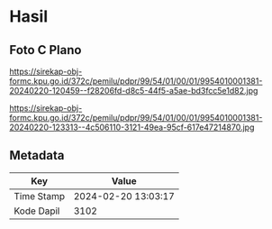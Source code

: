 # Hasil

## Foto C Plano

https://sirekap-obj-formc.kpu.go.id/372c/pemilu/pdpr/99/54/01/00/01/9954010001381-20240220-120459--f28206fd-d8c5-44f5-a5ae-bd3fcc5e1d82.jpg

https://sirekap-obj-formc.kpu.go.id/372c/pemilu/pdpr/99/54/01/00/01/9954010001381-20240220-123313--4c506110-3121-49ea-95cf-617e47214870.jpg


## Metadata

| Key        | Value               |
| ---------- | ------------------- |
| Time Stamp | 2024-02-20 13:03:17 |
| Kode Dapil | 3102                |



